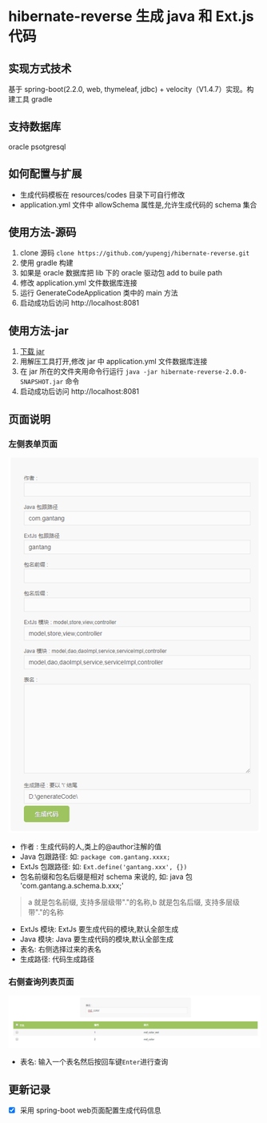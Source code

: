 # hibernate-reverse 生成 java 和 Ext.js 代码

## 实现方式技术
基于 spring-boot(2.2.0, web, thymeleaf, jdbc)  + velocity（V1.4.7）实现。构建工具 gradle

## 支持数据库
oracle psotgresql

## 如何配置与扩展
- 生成代码模板在 resources/codes 目录下可自行修改
- application.yml 文件中 allowSchema 属性是,允许生成代码的 schema 集合

## 使用方法-源码
1. clone 源码 `clone https://github.com/yupengj/hibernate-reverse.git`
2. 使用 gradle 构建
3. 如果是 oracle 数据库把 lib 下的 oracle 驱动包 add to buile path
4. 修改 application.yml 文件数据库连接
5. 运行 GenerateCodeApplication 类中的 main 方法 
6. 启动成功后访问 http://localhost:8081

## 使用方法-jar
1. [下载 jar](..)
2. 用解压工具打开,修改 jar 中 application.yml 文件数据库连接
3. 在 jar 所在的文件夹用命令行运行 `java -jar hibernate-reverse-2.0.0-SNAPSHOT.jar` 命令
4. 启动成功后访问  http://localhost:8081

## 页面说明

### 左侧表单页面
![](https://github.com/yupengj/hibernate-reverse/blob/master/src/main/resources/doc/fp.png?raw=true)
- 作者 : 生成代码的人,类上的@author注解的值
- Java 包跟路径: 如: `package com.gantang.xxxx;`
- ExtJs 包跟路径: 如: `Ext.define('gantang.xxx', {})`
- 包名前缀和包名后缀是相对 schema 来说的, 如: java 包 'com.gantang.a.schema.b.xxx;'
> a 就是包名前缀, 支持多层级带"."的名称,b 就是包名后缀, 支持多层级带"."的名称
- ExtJs 模块: ExtJs 要生成代码的模块,默认全部生成
- Java 模块: Java 要生成代码的模块,默认全部生成
- 表名: 右侧选择过来的表名
- 生成路径: 代码生成路径

### 右侧查询列表页面
![](https://github.com/yupengj/hibernate-reverse/blob/master/src/main/resources/doc/lp.png?raw=true)
- 表名: 输入一个表名然后按回车键`Enter`进行查询

## 更新记录
- [x] 采用 spring-boot web页面配置生成代码信息
